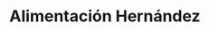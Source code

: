 ---
title: "Alimentación Hernández"
url: /montemayor-del-rio/alimentacion-hernandez/
shop: supermercado
---